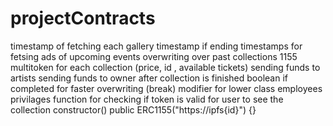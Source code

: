 # projectContracts
timestamp of fetching each gallery
timestamp if ending
timestamps for fetsing ads of upcoming events
overwriting over past collections
1155 multitoken for each collection (price, id , available tickets) 
sending funds to artists
sending funds to owner after collection is finished
boolean if completed for faster overwriting (break)
modifier for lower class employees privilages
function for checking if token is valid for user to see the collection
constructor() public ERC1155("https://ipfs{id}") {}
